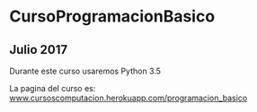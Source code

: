 # CursoProgramacionBasico
## Julio 2017
Durante este curso usaremos Python 3.5

La pagina del curso es: www.cursoscomputacion.herokuapp.com/programacion_basico
